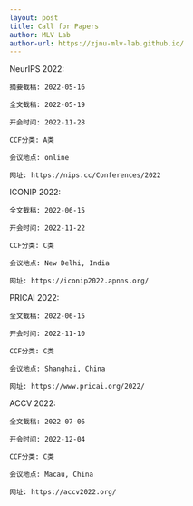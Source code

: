 ```yaml
---
layout: post
title: Call for Papers
author: MLV Lab
author-url: https://zjnu-mlv-lab.github.io/
---
```



NeurIPS 2022: 

~~~
摘要截稿: 2022-05-16

全文截稿: 2022-05-19

开会时间: 2022-11-28

CCF分类: A类

会议地点: online

网址: https://nips.cc/Conferences/2022

~~~


ICONIP 2022: 

~~~
全文截稿: 2022-06-15

开会时间: 2022-11-22

CCF分类: C类

会议地点: New Delhi, India

网址: https://iconip2022.apnns.org/
~~~

PRICAI 2022: 

~~~
全文截稿: 2022-06-15

开会时间: 2022-11-10

CCF分类: C类

会议地点: Shanghai, China

网址: https://www.pricai.org/2022/
~~~

ACCV 2022: 

~~~
全文截稿: 2022-07-06

开会时间: 2022-12-04

CCF分类: C类

会议地点: Macau, China

网址: https://accv2022.org/
~~~

